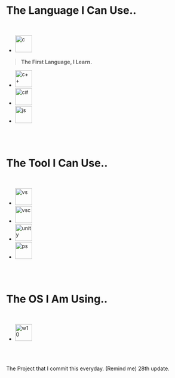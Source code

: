 <h1>
The Language I Can Use..
</h1>
<br />

* <img src="https://cdn.jsdelivr.net/gh/devicons/devicon/icons/c/c-original.svg" alt="c" width="45" height="45"/>
> **The First Language, I Learn.**
* <img src="https://cdn.jsdelivr.net/gh/devicons/devicon/icons/cplusplus/cplusplus-original.svg" alt="c++" width="45" height="45"/> 
* <img src="https://cdn.jsdelivr.net/gh/devicons/devicon/icons/csharp/csharp-original.svg" alt="c#" width="45" height="45"/> 
* <img src="https://cdn.jsdelivr.net/gh/devicons/devicon/icons/javascript/javascript-original.svg" alt="js" width="45" height="45"/>
<br /><br />

<h1>
The Tool I Can Use..
</h1>
<br />

* <img src="https://cdn.jsdelivr.net/gh/devicons/devicon/icons/visualstudio/visualstudio-plain.svg" alt="vs" width="45" height="45"/>
* <img src="https://cdn.jsdelivr.net/gh/devicons/devicon/icons/vscode/vscode-original.svg" alt="vsc" width="45" height="45"/>
* <img src="https://cdn.jsdelivr.net/gh/devicons/devicon/icons/unity/unity-original.svg" alt="unity" width="45" height="45"/>
* <img src="https://cdn.jsdelivr.net/gh/devicons/devicon/icons/photoshop/photoshop-plain.svg" alt="ps" width="45" height="45"/>
<br /><br />

<h1>
The OS I Am Using..
</h1>
<br />

* <img src="https://cdn.jsdelivr.net/gh/devicons/devicon/icons/windows8/windows8-original.svg" alt="w10" width="45" height="45"/>
<br /><br />

The Project that I commit this everyday. (Remind me) 28th update.
